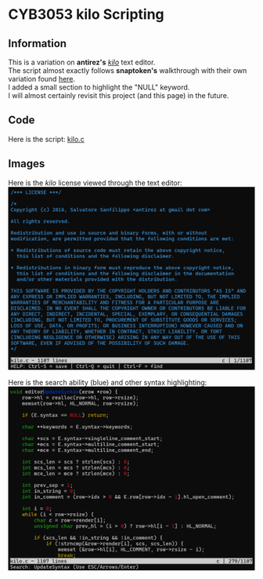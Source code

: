 # CYB3053 kilo Scripting
## Information
This is a variation on **antirez's** [_kilo_](https://github.com/antirez/kilo) text editor. <br />
The script almost exactly follows **snaptoken's** walkthrough with their own variation found [here](https://viewsourcecode.org/snaptoken/kilo/index.html). <br />
I added a small section to highlight the "NULL" keyword. <br />
I will almost certainly revisit this project (and this page) in the future. <br />

## Code
Here is the script: [kilo.c](CYB3053-kilo.c) <br />

## Images
Here is the _kilo_ license viewed through the text editor: <br />
![kilo-LICENSE.png](kilo-LICENSE.png) <br />

Here is the search ability (blue) and other syntax highlighting: <br />
![kilo-Search.png](kilo-Search.png) <br />
